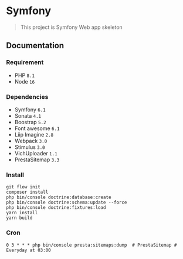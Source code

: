 # Symfony
> This project is Symfony Web app skeleton
## Documentation
### Requirement
* PHP ``8.1``
* Node ``16``
### Dependencies
* Symfony ``6.1``
* Sonata ``4.1``
* Boostrap ``5.2``
* Font awesome ``6.1``
* Liip Imagine ``2.8``
* Webpack ``3.0``
* Stimulus ``3.0``
* VichUploader ``1.1``
* PrestaSitemap ``3.3``
### Install
```shell
git flow init
composer install
php bin/console doctrine:database:create
php bin/console doctrine:schema:update --force
php bin/console doctrine:fixtures:load
yarn install
yarn build
```
### Cron
```
0 3 * * * php bin/console presta:sitemaps:dump  # PrestaSitemap # Everyday at 03:00
```